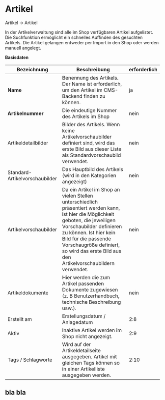 # Artikel

Artikel → Artikel

In der Artikelverwaltung sind alle im Shop verfügbaren Artikel aufgelistet. Die Suchfunktion ermöglicht ein schnelles Auffinden des gesuchten Artikels. Die Artikel gelangen entweder per Import in den Shop oder werden manuell angelegt.

**Basisdaten**

| Bezeichnung | Beschreibung | erforderlich |
| -- | -- | -- |
| **Name** | Benennung des Artikels. Der Name ist erforderlich, um den Artikel im CMS-Backend finden zu können. | ja |
| **Artikelnummer** | Die eindeutige Nummer des Artikels im Shop | nein |
| Artikeldetailbilder | Bilder des Artikels. Wenn keine Artikelvorschaubilder definiert sind, wird das erste Bild aus dieser Liste als Standardvorschaubild verwendet. | nein |
| Standard-Artikelvorschaubilder | Das Hauptbild des Artikels (wird in den Kategorien angezeigt) | nein |
| Artikelvorschaubilder | Da ein Artikel im Shop an vielen Stellen unterschiedlich präsentiert werden kann, ist hier die Möglichkeit geboten, die jeweiligen Vorschaubilder definieren zu können. Ist hier kein Bild für die passende Vorschaugröße definiert, so wird das erste Bild aus den Artikelvorschaubildern verwendet. | nein |
| Artikeldokumente | Hier werden die zum Artikel passenden Dokumente zugewiesen (z. B Benutzerhandbuch, technische Beschreibung usw.). | nein |
| Erstellt am | Erstellungsdatum / Anlagedatum | 2:8 |
| Aktiv | Inaktive Artikel werden im Shop nicht angezeigt. | 2:9 |
| Tags / Schlagworte | Wird auf der Artikeldetailseite ausgegeben. Artikel mit gleichen Tags können so in einer Artikelliste ausgegeben werden. | 2:10 |



## bla bla




